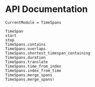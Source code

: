 # API Documentation

```@meta
CurrentModule = TimeSpans
```

```@docs
TimeSpan
start
stop
TimeSpans.contains
TimeSpans.overlaps
TimeSpans.shortest_timespan_containing
TimeSpans.duration
TimeSpans.translate
TimeSpans.time_from_index
TimeSpans.index_from_time
TimeSpans.merge_spans
TimeSpans.merge_spans!
```
